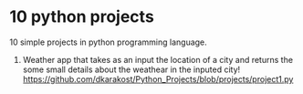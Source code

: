 # 10 python projects
10 simple projects in python programming language.

1) Weather app that takes as an input the location of a city and returns the some small details about the weathear in the inputed city!
https://github.com/dkarakost/Python_Projects/blob/projects/project1.py

